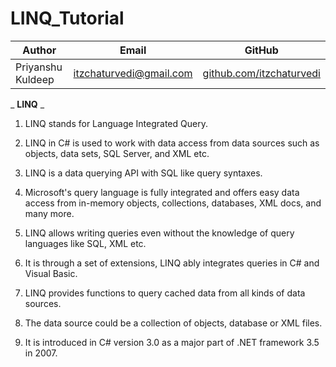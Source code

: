 # LINQ_Tutorial

| Author      | Email                | GitHub                |
|-------------|----------------------|-----------------------|
| Priyanshu Kuldeep    |  itzchaturvedi@gmail.com   | [github.com/itzchaturvedi](https://github.com/itzchaturvedi) |


_ **LINQ** _

1. LINQ stands for Language Integrated Query.

2. LINQ in C# is used to work with data access from data sources such as objects, data sets, SQL Server, and XML etc.

3. LINQ is a data querying API with SQL like query syntaxes.

4. Microsoft's query language is fully integrated and offers easy data access from in-memory objects, collections, databases, XML docs, and many more.

5. LINQ allows writing queries even without the knowledge of query languages like SQL, XML etc.

6. It is through a set of extensions, LINQ ably integrates queries in C# and Visual Basic.

7. LINQ provides functions to query cached data from all kinds of data sources.

8. The data source could be a collection of objects, database or XML files.

9. It is introduced in C# version 3.0 as a major part of .NET framework 3.5 in 2007.
